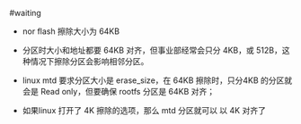 #waiting

- nor flash 擦除大小为 64KB
- 分区时大小和地址都要 64KB 对齐，但事业部经常会只分 4KB，或 512B，这种情况下擦除分区会影响相邻分区。
- linux mtd 要求分区大小是  erase_size，在 64KB 擦除时，只分4KB 的分区就会是 Read only，但要确保 rootfs 分区是 64KB 对齐；

- 如果linux 打开了 4K 擦除的选项，那么 mtd 分区就可以 以 4K 对齐了